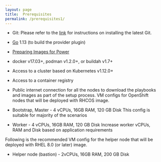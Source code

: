 ```yaml
---
layout: page
title:  Prerequisites
permalink: /prerequisites1/
---
```

* Git: Please refer to the [link](https://git-scm.com/book/en/v2/Getting-Started-Installing-Git) for instructions on installing the latest Git.

* [Go](https://golang.org/doc/install) 1.13 (to build the provider plugin)

* [Preparing Images for Power](https://github.com/ocp-power-automation/ocp4-upi-kvm/blob/master/docs/prepare-images.md)

* docker v17.03+, podman v1.2.0+, or buildah v1.7+

* Access to a cluster based on Kubernetes v1.12.0+

* Access to a container registry

* Public internet connection for all the nodes to download the playbooks and images as part of the setup process.
VM configs for OpenShift nodes that will be deployed with RHCOS image.

* Bootstrap, Master - 4 vCPUs, 16GB RAM, 120 GB Disk
This config is suitable for majority of the scenarios

* Worker - 4 vCPUs, 16GB RAM, 120 GB Disk
Increase worker vCPUs, RAM and Disk based on application requirements

Following is the recommended VM config for the helper node that will be deployed with RHEL 8.0 (or later) image.

* Helper node (bastion) - 2vCPUs, 16GB RAM, 200 GB Disk 

